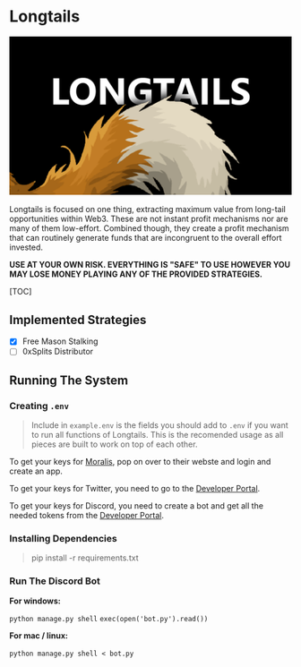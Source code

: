 # Longtails

![Longtails](longtails.png)

Longtails is focused on one thing, extracting maximum value from long-tail opportunities within Web3. These are not instant profit mechanisms nor are many of them low-effort. Combined though, they create a profit mechanism that can routinely generate funds that are incongruent to the overall effort invested.

**USE AT YOUR OWN RISK. EVERYTHING IS "SAFE" TO USE HOWEVER YOU MAY LOSE MONEY PLAYING ANY OF THE PROVIDED STRATEGIES.**

[TOC]

## Implemented Strategies
  
- [x] Free Mason Stalking
- [ ] 0xSplits Distributor

## Running The System

### Creating `.env`

> Include in `example.env` is the fields you should add to `.env` if you want to run all functions of Longtails. This is the recomended usage as all pieces are built to work on top of each other.

To get your keys for [Moralis](https://moralis.io/), pop on over to their webste and login and create an app. 

To get your keys for Twitter, you need to go to the [Developer Portal](https://developer.twitter.com/en).

To get your keys for Discord, you need to create a bot and get all the needed tokens from the [Developer Portal](https://discord.com/developers/docs/intro).


### Installing Dependencies

> pip install -r requirements.txt

### Run The Discord Bot

**For windows:**

`python manage.py shell`
`exec(open('bot.py').read())`

**For mac / linux:**

`python manage.py shell < bot.py`

